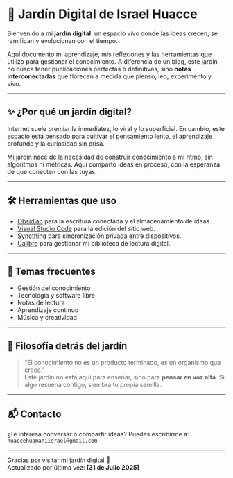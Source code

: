 # 🌿 Jardín Digital de Israel Huacce

Bienvenido a mi **jardín digital**: un espacio vivo donde las ideas crecen, se ramifican y evolucionan con el tiempo.

Aquí documento mi aprendizaje, mis reflexiones y las herramientas que utilizo para gestionar el conocimiento. A diferencia de un blog, este jardín no busca tener publicaciones perfectas o definitivas, sino **notas interconectadas** que florecen a medida que pienso, leo, experimento y vivo.

---

## ✨ ¿Por qué un jardín digital?

Internet suele premiar la inmediatez, lo viral y lo superficial. En cambio, este espacio está pensado para cultivar el pensamiento lento, el aprendizaje profundo y la curiosidad sin prisa.

Mi jardín nace de la necesidad de construir conocimiento a mi ritmo, sin algoritmos ni métricas. Aquí comparto ideas en proceso, con la esperanza de que conecten con las tuyas.

---

## 🛠 Herramientas que uso

- [Obsidian](https://obsidian.md) para la escritura conectada y el almacenamiento de ideas.
- [Visual Studio Code](https://code.visualstudio.com) para la edición del sitio web.
- [Syncthing](https://syncthing.net) para sincronización privada entre dispositivos.
- [Calibre](https://calibre-ebook.com) para gestionar mi biblioteca de lectura digital.

---

## 🧠 Temas frecuentes

- Gestión del conocimiento
- Tecnología y software libre
- Notas de lectura
- Aprendizaje continuo
- Música y creatividad

---

## 🐢 Filosofía detrás del jardín

> “El conocimiento no es un producto terminado, es un organismo que crece.”  
> Este jardín no está aquí para enseñar, sino para **pensar en voz alta**. Si algo resuena contigo, siembra tu propia semilla.

---

## 📬 Contacto

¿Te interesa conversar o compartir ideas? Puedes escribirme a:  
`huaccehuamaniisrael@gmail.com`

---

Gracias por visitar mi jardín digital 🌱  
Actualizado por última vez: **[31 de Julio 2025]**
